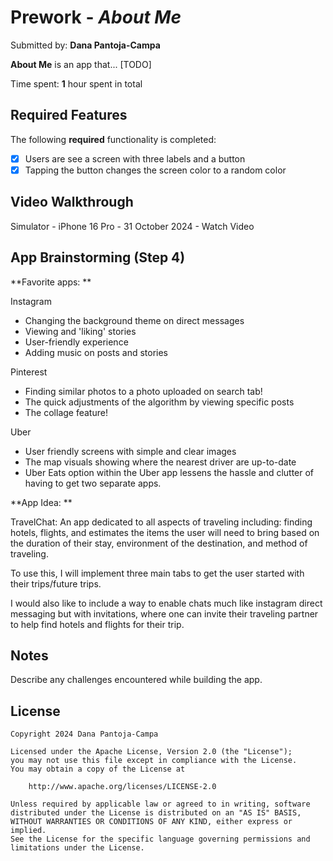 # Prework - *About Me*

Submitted by: **Dana Pantoja-Campa**

**About Me** is an app that... [TODO] 

Time spent: **1** hour spent in total

## Required Features

The following **required** functionality is completed:

- [x] Users are see a screen with three labels and a button
- [x] Tapping the button changes the screen color to a random color
 
## Video Walkthrough

Simulator - iPhone 16 Pro - 31 October 2024 - Watch Video



## App Brainstorming (Step 4)

**Favorite apps:
**

Instagram
- Changing the background theme on direct messages
- Viewing and 'liking' stories
- User-friendly experience
- Adding music on posts and stories

Pinterest
- Finding similar photos to a photo uploaded on search tab!
- The quick adjustments of the algorithm by viewing specific posts
- The collage feature!

Uber
- User friendly screens with simple and clear images
- The map visuals showing where the nearest driver are up-to-date
- Uber Eats option within the Uber app lessens the hassle and clutter of having to get two separate apps.

**App Idea:
**

TravelChat: An app dedicated to all aspects of traveling including: finding hotels, flights, and estimates the items the user will need to bring based on the duration of their stay, environment of the destination, and method of traveling.

To use this, I will implement three main tabs to get the user started with their trips/future trips.


I would also like to include a way to enable chats much like instagram direct messaging but with invitations, where one can invite their traveling partner to help find hotels and flights for their trip.





## Notes

Describe any challenges encountered while building the app.

## License

    Copyright 2024 Dana Pantoja-Campa

    Licensed under the Apache License, Version 2.0 (the "License");
    you may not use this file except in compliance with the License.
    You may obtain a copy of the License at

        http://www.apache.org/licenses/LICENSE-2.0

    Unless required by applicable law or agreed to in writing, software
    distributed under the License is distributed on an "AS IS" BASIS,
    WITHOUT WARRANTIES OR CONDITIONS OF ANY KIND, either express or implied.
    See the License for the specific language governing permissions and
    limitations under the License.
